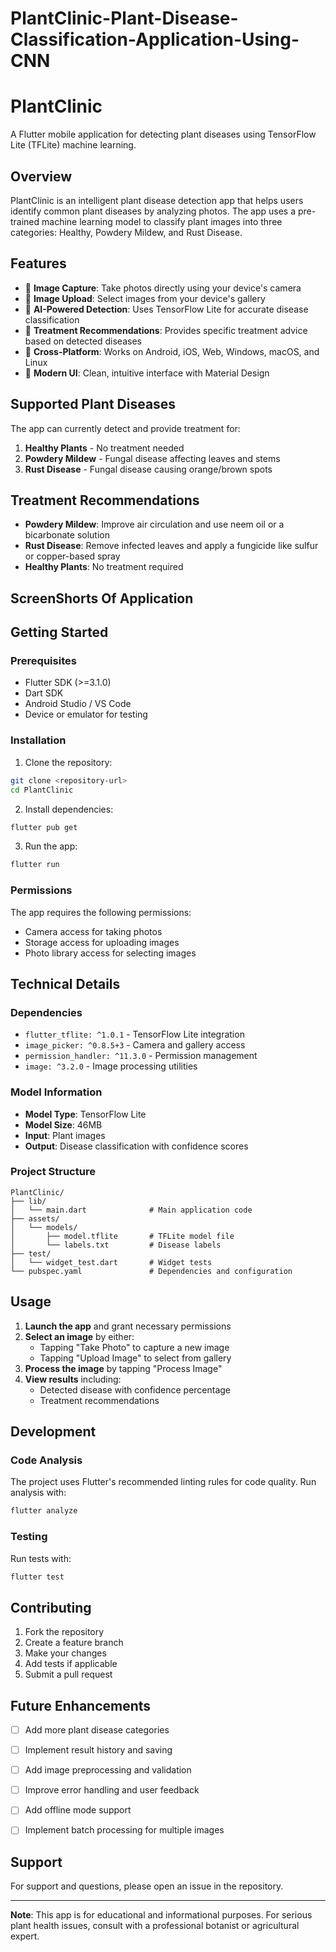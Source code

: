 # PlantClinic-Plant-Disease-Classification-Application-Using-CNN
# PlantClinic

A Flutter mobile application for detecting plant diseases using TensorFlow Lite (TFLite) machine learning.

## Overview

PlantClinic is an intelligent plant disease detection app that helps users identify common plant diseases by analyzing photos. The app uses a pre-trained machine learning model to classify plant images into three categories: Healthy, Powdery Mildew, and Rust Disease.

## Features

- 📸 **Image Capture**: Take photos directly using your device's camera
- 📁 **Image Upload**: Select images from your device's gallery
- 🤖 **AI-Powered Detection**: Uses TensorFlow Lite for accurate disease classification
- 💊 **Treatment Recommendations**: Provides specific treatment advice based on detected diseases
- 📱 **Cross-Platform**: Works on Android, iOS, Web, Windows, macOS, and Linux
- 🎨 **Modern UI**: Clean, intuitive interface with Material Design

## Supported Plant Diseases

The app can currently detect and provide treatment for:

1. **Healthy Plants** - No treatment needed
2. **Powdery Mildew** - Fungal disease affecting leaves and stems
3. **Rust Disease** - Fungal disease causing orange/brown spots

## Treatment Recommendations

- **Powdery Mildew**: Improve air circulation and use neem oil or a bicarbonate solution
- **Rust Disease**: Remove infected leaves and apply a fungicide like sulfur or copper-based spray
- **Healthy Plants**: No treatment required

## ScreenShorts Of Application




## Getting Started

### Prerequisites

- Flutter SDK (>=3.1.0)
- Dart SDK
- Android Studio / VS Code
- Device or emulator for testing

### Installation

1. Clone the repository:
```bash
git clone <repository-url>
cd PlantClinic
```

2. Install dependencies:
```bash
flutter pub get
```

3. Run the app:
```bash
flutter run
```

### Permissions

The app requires the following permissions:
- Camera access for taking photos
- Storage access for uploading images
- Photo library access for selecting images

## Technical Details

### Dependencies

- `flutter_tflite: ^1.0.1` - TensorFlow Lite integration
- `image_picker: ^0.8.5+3` - Camera and gallery access
- `permission_handler: ^11.3.0` - Permission management
- `image: ^3.2.0` - Image processing utilities

### Model Information

- **Model Type**: TensorFlow Lite
- **Model Size**: 46MB
- **Input**: Plant images
- **Output**: Disease classification with confidence scores

### Project Structure

```
PlantClinic/
├── lib/
│   └── main.dart              # Main application code
├── assets/
│   └── models/
│       ├── model.tflite       # TFLite model file
│       └── labels.txt         # Disease labels
├── test/
│   └── widget_test.dart       # Widget tests
└── pubspec.yaml               # Dependencies and configuration
```

## Usage

1. **Launch the app** and grant necessary permissions
2. **Select an image** by either:
   - Tapping "Take Photo" to capture a new image
   - Tapping "Upload Image" to select from gallery
3. **Process the image** by tapping "Process Image"
4. **View results** including:
   - Detected disease with confidence percentage
   - Treatment recommendations

## Development

### Code Analysis

The project uses Flutter's recommended linting rules for code quality. Run analysis with:

```bash
flutter analyze
```

### Testing

Run tests with:

```bash
flutter test
```

## Contributing

1. Fork the repository
2. Create a feature branch
3. Make your changes
4. Add tests if applicable
5. Submit a pull request

## Future Enhancements

- [ ] Add more plant disease categories
- [ ] Implement result history and saving
- [ ] Add image preprocessing and validation
- [ ] Improve error handling and user feedback
- [ ] Add offline mode support
- [ ] Implement batch processing for multiple images


## Support

For support and questions, please open an issue in the repository.

---

**Note**: This app is for educational and informational purposes. For serious plant health issues, consult with a professional botanist or agricultural expert.
